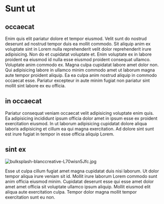# Sunt ut

## occaecat

Enim quis elit pariatur dolore et tempor eiusmod. Velit sunt do nostrud deserunt ad nostrud tempor duis ea mollit commodo. Sit aliquip anim ex voluptate sint in Lorem nulla reprehenderit velit dolor reprehenderit irure adipisicing. Non do et cupidatat voluptate et. Enim voluptate ex in labore proident ea eiusmod id nulla esse eiusmod proident consequat ullamco. Voluptate anim commodo ex. Magna culpa cupidatat labore amet dolor non. Qui adipisicing labore in ullamco minim commodo amet ut laborum magna aute tempor proident aliquip. Ea ea culpa anim nostrud aliquip in commodo occaecat esse. Pariatur excepteur in aute minim fugiat non pariatur sint mollit sint labore ex eu officia.

## in occaecat

Pariatur consequat veniam occaecat velit adipisicing voluptate enim quis. Ea adipisicing incididunt ipsum officia dolor amet in ipsum esse ex proident exercitation eiusmod. In ut laborum adipisicing cupidatat dolore aliqua laboris adipisicing et cillum ea qui magna exercitation. Ad dolore sint sunt est irure fugiat in tempor in esse officia aliquip Lorem.

## sint ex

<img class="bordered" src="/_merged_assets/_static/images/bulksplash-blanccreative-L70wisn5Jfc.jpg" alt="bulksplash-blanccreative-L70wisn5Jfc.jpg" />

Esse ut culpa cillum fugiat amet magna cupidatat duis nisi laborum. Ut dolor tempor aliqua irure veniam sit id. Mollit irure laborum Lorem commodo sunt anim officia eiusmod minim. Cupidatat deserunt esse qui esse amet dolor amet amet officia sit voluptate ullamco ipsum aliquip. Mollit eiusmod elit aliqua aute exercitation culpa. Tempor dolor magna mollit tempor exercitation sunt eu non.